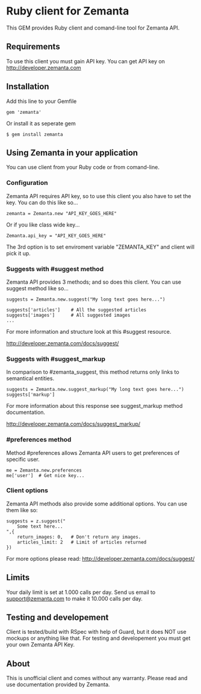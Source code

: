 # Ruby client for Zemanta

This GEM provides Ruby client and comand-line tool for Zemanta API.

## Requirements

To use this client you must gain API key. You can get API key
on http://developer.zemanta.com

## Installation

Add this line to your Gemfile
	
	gem 'zemanta'

Or install it as seperate gem

	$ gem install zemanta

## Using Zemanta in your application

You can use client from your Ruby code or from comand-line.

### Configuration

Zemanta API requires API key, so to use this client you also have to set the key. You can do this like so...

	zemanta = Zemanta.new "API_KEY_GOES_HERE"

Or if you like class wide key...

	Zemanta.api_key = "API_KEY_GOES_HERE"

The 3rd option is to set enviroment variable "ZEMANTA_KEY" and client will pick it up.

### Suggests with #suggest method

Zemanta API provides 3 methods; and so does this client.
You can use suggest method like so...

	suggests = Zemanta.new.suggest("My long text goes here...")

	suggests['articles'] 	# All the suggested articles
	suggests['images'] 		# All suggested images
	...

For more information and structure look at this #suggest resource.

http://developer.zemanta.com/docs/suggest/

### Suggests with #suggest_markup

In comparison to #zemanta_suggest, this method returns only links to semantical entities.

	suggests = Zemanta.new.suggest_markup("My long text goes here...")
	suggests['markup']

For more information about this response see suggest_markup method documentation.

http://developer.zemanta.com/docs/suggest_markup/

### #preferences method

Method #preferences allows Zemanta API users to get preferences of specific user. 

	me = Zemanta.new.preferences
	me['user']	# Get nice key...

### Client options

Zemanta API methods also provide some additional options. You can use them like so:

	suggests = z.suggest("
		Some text here...
	",{
		return_images: 0,	# Don't return any images.
		articles_limit: 2 	# Limit of articles returned
	})

For more options please read:
http://developer.zemanta.com/docs/suggest/

## Limits

Your daily limit is set at 1.000 calls per day. Send us email to support@zemanta.com to make it 10.000 calls per day.

## Testing and developement

Client is tested/build with RSpec with help of Guard, but it does NOT use mockups or anything like that. For testing and developement you must get your own Zemanta API Key.

## About

This is unofficial client and comes without any warranty. Please
read and use documentation provided by Zemanta.